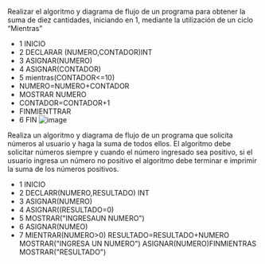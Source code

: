 Realizar el algoritmo y diagrama de flujo de un programa para obtener la suma de diez cantidades, iniciando en 1, mediante la utilización de un ciclo “Mientras”


* 1 INICIO
* 2 DECLARAR (NUMERO,CONTADOR)INT
* 3 ASIGNAR(NUMERO)
* 4 ASIGNAR(CONTADOR)
* 5 mientras(CONTADOR<=10)
* NUMERO=NUMERO+CONTADOR
* MOSTRAR NUMERO
* CONTADOR=CONTADOR+1
* FINMIENTTRAR
* 6 FIN
 ![image](https://user-images.githubusercontent.com/101213081/160166630-42cb7b9b-5791-4b1d-a5f2-435372ca9bd0.png)


 
 
 
 


Realiza un algoritmo y diagrama de flujo de un programa que solicita números al usuario y haga la suma de todos ellos. El algoritmo debe solicitar números siempre y cuando el número ingresado sea positivo, si el usuario ingresa un número no positivo el algoritmo debe terminar e imprimir la suma de los números positivos.



* 1 INICIO
* 2 DECLARR(NUMERO,RESULTADO) INT
* 3 ASIGNAR(NUMERO)
* 4 ASIGNAR((RESULTADO=0)
* 5 MOSTRAR("INGRESAUN NUMERO")
* 6 ASIGNAR(NUMEO)
* 7 MIENTRAR(NUMERO>0)
 RESULTADO=RESULTADO+NUMERO
 MOSTRAR("INGRESA UN NUMERO")
 ASIGNAR(NUMERO)FINMIENTRAS
 MOSTRAR("RESULTADO")










 


